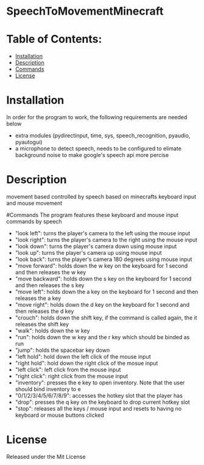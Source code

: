 # SpeechToMovementMinecraft

# Table of Contents:
 - [Installation](#Installation)
 - [Description](#Description)
 - [Commands](#Commands)
 - [License](#Liscense)
 
# Installation
In order for the program to  work, the following requirements are needed below
   * extra modules (pydirectinput, time, sys, speech_recognition, pyaudio, pyautogui)
   * a microphone to detect speech, needs to be configured to elimate background noise to make google's speech api more percise

# Description
 movement based controlled by speech based on minecrafts keyboard input and mouse movement
 
#Commands
The program features these keyboard and mouse input commands by speech
   * "look left": turns the player's camera to the left using the mouse input
 * "look right": turns the player's camera to the right using the mouse input
 * "look down": turns the player's camera down using mouse input
 * "look up": turns the player's camera up using mouse input
 * "look back": turns the player's camera 180 degrees using mouse input
 * "move forward": holds down the w key on the keyboard for 1 second and then releases the w key
 * "move backward": holds down the s key on the keyboard for 1 second and then releases the s key
 * "move left": holds down the a key on the keyboard for 1 second and then releases the a key
 * "move right": holds down the d key on the keyboard for 1 second and then releases the d key
 * "crouch": holds down the shift key, if the command is called again, the it releases the shift key
 * "walk": holds down the w key
 * "run": holds down the w key and the r key which should be binded as run
 * "jump": holds the spacebar key down
 * "left hold": hold down the left click of the mouse input
 * "right hold": hold down the right click of the mosue input
 * "left click": left click from the mouse input
 * "right click": right click from the mouse input
 * "inventory": presses the e key to open inventory. Note that the user should bind inventory to e
 * "0/1/2/3/4/5/6/7/8/9": accesses the hotkey slot that the player has
 * "drop": presses the q key on the keyboard to drop current hotkey slot
 * "stop": releases all the keys / mouse input and resets to having no keyboard or mouse buttons clicked
 
# License
Released under the Mit License

